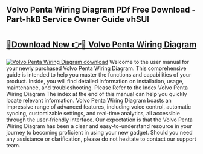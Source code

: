 ## Volvo Penta Wiring Diagram PDf Free Download - Part-hkB Service Owner Guide vhSUl

# <h2><a href="http://dfsu7i.blite.top/?on=Volvo+Penta+Wiring+Diagram">🔗Download New 👉🔴 Volvo Penta Wiring Diagram</a></h2>

[![Volvo Penta Wiring Diagram download](https://i.imgur.com/lujVjoI.png)](http://dfsu7i.blite.top/?on=Volvo+Penta+Wiring+Diagram)
Welcome to the user manual for your newly purchased Volvo Penta Wiring Diagram. This comprehensive guide is intended to help you master the functions and capabilities of your product. Inside, you will find detailed information on installation, usage, maintenance, and troubleshooting. Please Refer to the Index Volvo Penta Wiring Diagram The index at the end of this manual can help you quickly locate relevant information. Volvo Penta Wiring Diagram boasts an impressive range of advanced features, including voice control, automatic syncing, customizable settings, and real-time analytics, all accessible through the user-friendly interface. Our expectation is that the Volvo Penta Wiring Diagram has been a clear and easy-to-understand resource in your journey to becoming proficient in using your new gadget. Should you need any assistance or clarification, please do not hesitate to contact our support team.
